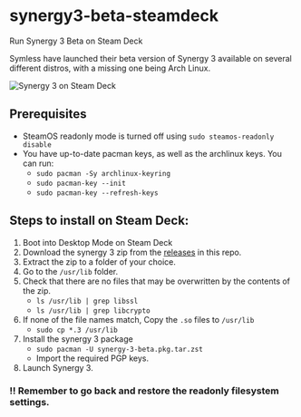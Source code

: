 # synergy3-beta-steamdeck
Run Synergy 3 Beta on Steam Deck

Symless have launched their beta version of Synergy 3 available on several different distros, with a missing one being Arch Linux.

![Synergy 3 on Steam Deck](https://m.jrdn.dev/LuHu3t1K "Synergy 3 on Steam Deck")

## Prerequisites
- SteamOS readonly mode is turned off using `sudo steamos-readonly disable`
- You have up-to-date pacman keys, as well as the archlinux keys. You can run:
  - `sudo pacman -Sy archlinux-keyring`
  - `sudo pacman-key --init`
  - `sudo pacman-key --refresh-keys`

## Steps to install on Steam Deck:
1. Boot into Desktop Mode on Steam Deck
2. Download the synergy 3 zip from the [releases](https://github.com/jordanwalster/synergy3-beta-steamdeck/releases) in this repo.
3. Extract the zip to a folder of your choice.
4. Go to the `/usr/lib` folder.
5. Check that there are no files that may be overwritten by the contents of the zip.
   - `ls /usr/lib | grep libssl`
   - `ls /usr/lib | grep libcrypto`
6. If none of the file names match, Copy the `.so` files to `/usr/lib`
   - `sudo cp *.3 /usr/lib`
7. Install the synergy 3 package
   - `sudo pacman -U synergy-3-beta.pkg.tar.zst`
   - Import the required PGP keys.
8. Launch Synergy 3.

### !! Remember to go back and restore the readonly filesystem settings.
